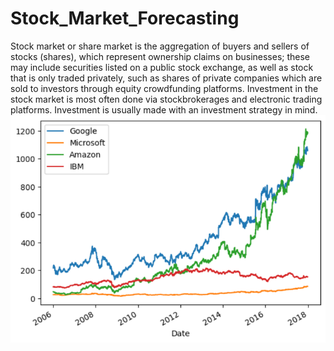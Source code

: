 # Stock_Market_Forecasting
Stock market or share market is the aggregation of buyers and sellers of stocks (shares), which represent ownership claims on businesses; these may include securities listed on a public stock exchange, as well as stock that is only traded privately, such as shares of private companies which are sold to investors through equity crowdfunding platforms. Investment in the stock market is most often done via stockbrokerages and electronic trading platforms. Investment is usually made with an investment strategy in mind.
![Alt text](https://github.com/Pritam0018/Stock_Market_Forecasting/blob/main/data/plot_1.png) 
